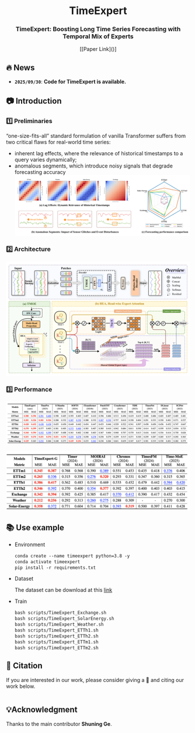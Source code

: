 <div align="center">
<h1>TimeExpert </h1>
<h3>TimeExpert: Boosting Long Time Series Forecasting with Temporal Mix of Experts</h3>
 [[Paper Link]()]

</div>

## 🔥 News
- **`2025/09/30`**: **Code for TimeExpert is available.**



## 📷 Introduction

### 1️⃣ Preliminaries
“one-size-fits-all” standard formulation of vanilla Transformer suffers from two critical flaws for real-world time series:
- inherent lag effects, where the relevance of historical timestamps to a query varies dynamically; 
- anomalous segments, which introduce noisy signals that degrade forecasting accuracy
![](fig/intro.png)

### 2️⃣ Architecture

![](fig/TimeExpert_workflow.png)

### 3️⃣ Performance

![](fig/res1.png)

![](fig/res2.png)

## 📚 Use example

- Environment

  ```shell
  conda create --name timeexpert python=3.8 -y
  conda activate timeexpert
  pip install -r requirements.txt
  ```

- Dataset

  The dataset can be download at this [link](https://github.com/xwmaxwma/TimeExpert/releases/download/dataset/TimeExpert_dataset.zip)

- Train

  ```shell
  bash scripts/TimeExpert_Exchange.sh
  bash scripts/TimeExpert_SolarEnergy.sh
  bash scripts/TimeExpert_Weather.sh
  bash scripts/TimeExpert_ETTh1.sh
  bash scripts/TimeExpert_ETTh2.sh
  bash scripts/TimeExpert_ETTm1.sh
  bash scripts/TimeExpert_ETTm2.sh
  ```



## 🌟 Citation

If you are interested in our work, please consider giving a 🌟 and citing our work below.

```

```



## 💡Acknowledgment

Thanks to the main contributor **Shuning Ge**.
